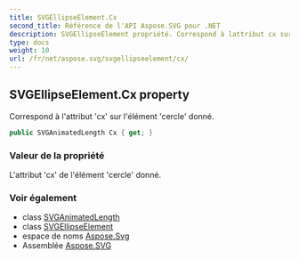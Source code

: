 ```yaml
---
title: SVGEllipseElement.Cx
second_title: Référence de l'API Aspose.SVG pour .NET
description: SVGEllipseElement propriété. Correspond à lattribut cx sur lélément cercle donné.
type: docs
weight: 10
url: /fr/net/aspose.svg/svgellipseelement/cx/
---
```

## SVGEllipseElement.Cx property

Correspond à l'attribut 'cx' sur l'élément 'cercle' donné.

```csharp
public SVGAnimatedLength Cx { get; }
```

### Valeur de la propriété

L'attribut 'cx' de l'élément 'cercle' donné.

### Voir également

* class [SVGAnimatedLength](../../../aspose.svg.datatypes/svganimatedlength/)
* class [SVGEllipseElement](../)
* espace de noms [Aspose.Svg](../../svgellipseelement/)
* Assemblée [Aspose.SVG](../../../)


